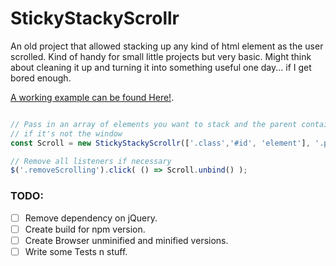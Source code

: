StickyStackyScrollr
===================

An old project that allowed stacking up any kind of html element as the user scrolled.  Kind of handy for small little projects but very basic.  Might think about cleaning it up and turning it into something useful one day... if I get bored enough. 

[A working example can be found Here!](http://codepen.io/SamPedley/full/jbWGyJ).

```javascript

// Pass in an array of elements you want to stack and the parent container
// if it's not the window
const Scroll = new StickyStackyScrollr(['.class','#id', 'element'], '.parent');

// Remove all listeners if necessary
$('.removeScrolling').click( () => Scroll.unbind() );

```


### TODO:
- [ ] Remove dependency on jQuery.
- [ ] Create build for npm version.
- [ ] Create Browser unminified and minified versions.
- [ ] Write some Tests n stuff.
